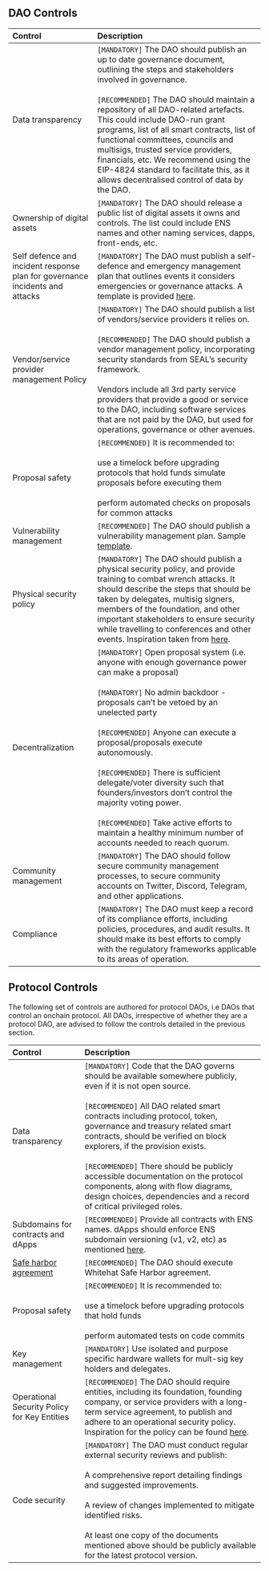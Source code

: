 ## DAO Controls

| Control | Description |
| :--- | :--- |
| Data transparency | `[MANDATORY]` The DAO should publish an up to date governance document, outlining the steps and stakeholders involved in governance. <br><br>`[RECOMMENDED]` The DAO should maintain a repository of all DAO-related artefacts. This could include DAO-run grant programs, list of all smart contracts, list of functional committees, councils and multisigs, trusted service providers, financials, etc. We recommend using the EIP-4824 standard to facilitate this, as it allows decentralised control of data by the DAO.|
| Ownership of digital assets | `[MANDATORY]` The DAO should release a public list of digital assets it owns and controls. The list could include ENS names and other naming services, dapps, front-ends, etc. |
| Self defence and incident response plan for governance incidents and attacks | `[MANDATORY]` The DAO must publish a self-defence and emergency management plan that outlines events it considers emergencies or governance attacks. A template is provided [here](https://www.michigan.gov/-/media/Project/Websites/msp/cjic/pdfs6/Example_Incident_Response_Policy.pdf?rev=4bf335b6d1344226a92a0947bc8688ec). |
| Vendor/service provider management Policy | `[MANDATORY]` The DAO should publish a list of vendors/service providers it relies on. <br><br>`[RECOMMENDED]` The DAO should publish a vendor management policy, incorporating security standards from SEAL’s security framework.<br><br>Vendors include all 3rd party service providers that provide a good or service to the DAO, including software services that are not paid by the DAO, but used for operations, governance or other avenues. |
| Proposal safety | `[RECOMMENDED]` It is recommended to: <br><br> use a timelock before upgrading protocols that hold funds simulate proposals before executing them<br><br> perform automated checks on proposals for common attacks |
| Vulnerability management | `[RECOMMENDED]` The DAO should publish a vulnerability management plan. Sample [template](https://frsecure.com/vulnerability-management-policy-template/). |
| Physical security policy | `[MANDATORY]` The DAO should publish a physical security policy, and provide training to combat wrench attacks. It should describe the steps that should be taken by delegates, multisig signers, members of the foundation, and other important stakeholders to ensure security while travelling to conferences and other events. Inspiration taken from [here](https://github.com/OffcierCia/Crypto-OpSec-SelfGuard-RoadMap). |
| Decentralization | `[MANDATORY]` Open proposal system (i.e. anyone with enough governance power can make a proposal)<br><br>`[MANDATORY]` No admin backdoor - proposals can’t be vetoed by an unelected party<br><br>`[RECOMMENDED]` Anyone can execute a proposal/proposals execute autonomously.<br><br>`[RECOMMENDED]` There is sufficient delegate/voter diversity such that founders/investors don’t control the majority voting power.<br><br>`[RECOMMENDED]` Take active efforts to maintain a healthy minimum number of accounts needed to reach quorum. |
| Community management | `[MANDATORY]` The DAO should follow secure community management processes, to secure community accounts on Twitter, Discord, Telegram, and other applications.  |
| Compliance | `[MANDATORY]` The DAO must keep a record of its compliance efforts, including policies, procedures, and audit results. It should make its best efforts to comply with the regulatory frameworks applicable to its areas of operation. |

## Protocol Controls

The following set of controls are authored for protocol DAOs, i.e DAOs that control an onchain protocol. All DAOs, irrespective of whether they are a protocol DAO, are advised to follow the controls detailed in the previous section.

| Control | Description |
| :--- | :--- |
| Data transparency | `[MANDATORY]` Code that the DAO governs should be available somewhere publicly, even if it is not open source. <br><br>`[RECOMMENDED]` All DAO related smart contracts including protocol, token, governance and treasury related smart contracts, should be verified on block explorers, if the provision exists.<br><br>`[RECOMMENDED]` There should be publicly accessible documentation on the protocol components, along with flow diagrams, design choices, dependencies and a record of critical privileged roles. |
| Subdomains for contracts and dApps | `[RECOMMENDED]` Provide all contracts with ENS names. dApps should enforce ENS subdomain versioning (v1, v2, etc) as mentioned [here](https://ethglobal.com/showcase/undefined-0ejxp). |
| [Safe harbor agreement](https://github.com/security-alliance/safe-harbor) | `[RECOMMENDED]` The DAO should execute Whitehat Safe Harbor agreement. |
| Proposal safety | `[RECOMMENDED]` It is recommended to:<br><br>use a timelock before upgrading protocols that hold funds<br><br>perform automated tests on code commits |
| Key management | `[MANDATORY]` Use isolated and purpose specific hardware wallets for mult-sig key holders and delegates. |
| Operational Security Policy for Key Entities| `[RECOMMENDED]` The DAO should require entities, including its foundation, founding company, or service providers with a long-term service agreement, to publish and adhere to an operational security policy. Inspiration for the policy can be found [here](https://docs.google.com/document/d/1Aggn3oqT3lpTFyVmlncBTOowdpTsrGtPqCmdKcQnEdA/edit?usp=sharing).
| Code security | `[MANDATORY]` The DAO must conduct regular external security reviews and publish:<br><br>A comprehensive report detailing findings and suggested improvements.<br><br>A review of changes implemented to mitigate identified risks.<br><br>At least one copy of the documents mentioned above should be publicly available for the latest protocol version.|
